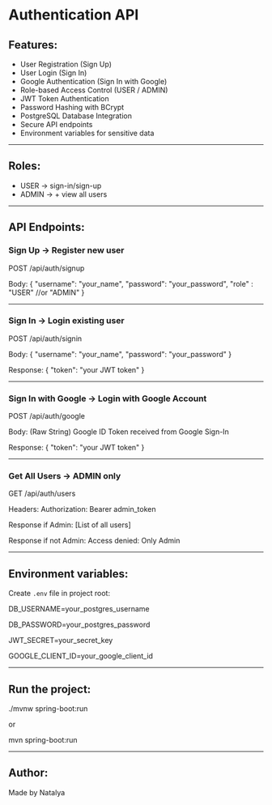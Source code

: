
# Authentication API

## Features:
- User Registration (Sign Up)
- User Login (Sign In)
- Google Authentication (Sign In with Google)
- Role-based Access Control (USER / ADMIN)
- JWT Token Authentication
- Password Hashing with BCrypt
- PostgreSQL Database Integration
- Secure API endpoints
- Environment variables for sensitive data

---


## Roles:
- USER → sign-in/sign-up
- ADMIN → + view all users

---

## API Endpoints:

### Sign Up → Register new user
POST /api/auth/signup

Body:
{
"username": "your_name",
"password": "your_password",
"role" : "USER" //or "ADMIN"
}

---

### Sign In → Login existing user
POST /api/auth/signin

Body:
{
"username": "your_name",
"password": "your_password"
}

Response:
{
"token": "your JWT token"
}

---

### Sign In with Google → Login with Google Account
POST /api/auth/google

Body: (Raw String)
Google ID Token received from Google Sign-In

Response:
{
"token": "your JWT token"
}

---

### Get All Users → ADMIN only
GET /api/auth/users

Headers:
Authorization: Bearer admin_token

Response if Admin:
[List of all users]

Response if not Admin:
Access denied: Only Admin

---

## Environment variables:

Create `.env` file in project root:

DB_USERNAME=your_postgres_username

DB_PASSWORD=your_postgres_password

JWT_SECRET=your_secret_key

GOOGLE_CLIENT_ID=your_google_client_id

---

## Run the project:

./mvnw spring-boot:run

or

mvn spring-boot:run

---

## Author:
Made by Natalya
